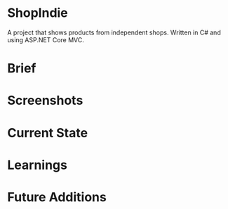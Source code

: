 # ShopIndie
A project that shows products from independent shops. Written in C# and using ASP.NET Core MVC.

# Brief

# Screenshots

# Current State

# Learnings

# Future Additions
